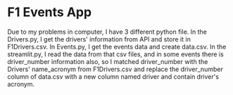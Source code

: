 # F1 Events App
Due to my problems in computer, I have 3 different python file. In the Drivers.py, I get the drivers' information from API and store it in F1Drivers.csv. In Events.py, I get the events data and create data.csv. In the streamlit.py, I read the data from that csv files, and in some events there is driver_number information also, so I matched driver_number with the Drivers' name_acronym from F1Drivers.csv and replace the driver_number column of data.csv with a new column named driver and contain driver's acronym.
